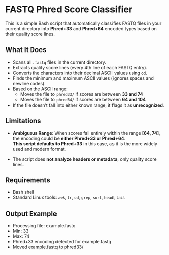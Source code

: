 # FASTQ Phred Score Classifier

This is a simple Bash script that automatically classifies FASTQ files in your current directory into **Phred+33** and **Phred+64** encoded types based on their quality score lines.

## What It Does

- Scans all `.fastq` files in the current directory.
- Extracts quality score lines (every 4th line of each FASTQ entry).
- Converts the characters into their decimal ASCII values using `od`.
- Finds the minimum and maximum ASCII values (ignores spaces and newline codes).
- Based on the ASCII range:
  - Moves the file to `phred33/` if scores are between **33 and 74**
  - Moves the file to `phred64/` if scores are between **64 and 104**
- If the file doesn’t fall into either known range, it flags it as **unrecognized**.

## Limitations

- **Ambiguous Range**: When scores fall entirely within the range **[64, 74]**, the encoding could be **either Phred+33 or Phred+64**.  
  **This script defaults to Phred+33** in this case, as it is the more widely used and modern format.

- The script does **not analyze headers or metadata**, only quality score lines.

## Requirements

- Bash shell
- Standard Linux tools: `awk`, `tr`, `od`, `grep`, `sort`, `head`, `tail`

## Output Example

- Processing file: example.fastq
- Min: 33
- Max: 74
- Phred+33 encoding detected for example.fastq
- Moved example.fastq to phred33/

